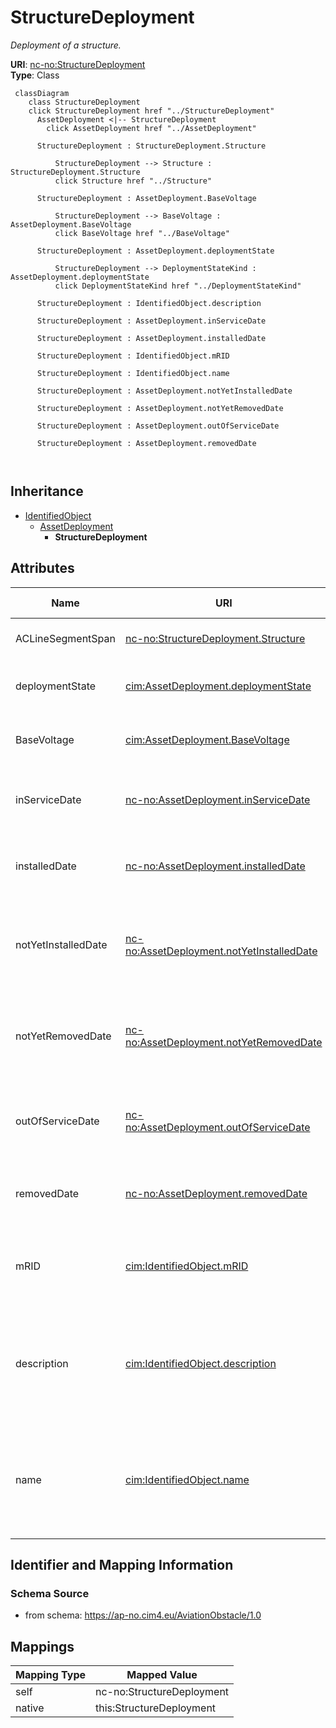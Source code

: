 # StructureDeployment


_Deployment of a structure._





**URI**: [nc-no:StructureDeployment](http://cim4.eu/ns/nc-no#StructureDeployment)<br />
**Type**: Class




```mermaid
 classDiagram
    class StructureDeployment
    click StructureDeployment href "../StructureDeployment"
      AssetDeployment <|-- StructureDeployment
        click AssetDeployment href "../AssetDeployment"
      
      StructureDeployment : StructureDeployment.Structure
        
          StructureDeployment --> Structure : StructureDeployment.Structure
          click Structure href "../Structure"
        
      StructureDeployment : AssetDeployment.BaseVoltage
        
          StructureDeployment --> BaseVoltage : AssetDeployment.BaseVoltage
          click BaseVoltage href "../BaseVoltage"
        
      StructureDeployment : AssetDeployment.deploymentState
        
          StructureDeployment --> DeploymentStateKind : AssetDeployment.deploymentState
          click DeploymentStateKind href "../DeploymentStateKind"
        
      StructureDeployment : IdentifiedObject.description
        
      StructureDeployment : AssetDeployment.inServiceDate
        
      StructureDeployment : AssetDeployment.installedDate
        
      StructureDeployment : IdentifiedObject.mRID
        
      StructureDeployment : IdentifiedObject.name
        
      StructureDeployment : AssetDeployment.notYetInstalledDate
        
      StructureDeployment : AssetDeployment.notYetRemovedDate
        
      StructureDeployment : AssetDeployment.outOfServiceDate
        
      StructureDeployment : AssetDeployment.removedDate
        
      
```





## Inheritance
* [IdentifiedObject](IdentifiedObject.md)
    * [AssetDeployment](AssetDeployment.md)
        * **StructureDeployment**



## Attributes


| Name | URI | Cardinality and Range | Description | Inheritance |
| ---  | --- | --- | --- | --- |
| ACLineSegmentSpan | [nc-no:StructureDeployment.Structure](http://cim4.eu/ns/nc-no#StructureDeployment.Structure) | 0..1 <br />  [Structure](Structure.md)  | The associated Structure | direct |
| deploymentState | [cim:AssetDeployment.deploymentState](https://cim.ucaiug.io/ns#AssetDeployment.deploymentState) | 0..1 <br />  [DeploymentStateKind](DeploymentStateKind.md)  | Current deployment state of asset | [AssetDeployment](AssetDeployment.md) |
| BaseVoltage | [cim:AssetDeployment.BaseVoltage](https://cim.ucaiug.io/ns#AssetDeployment.BaseVoltage) | 0..1 <br />  [BaseVoltage](BaseVoltage.md)  | The associated Base Voltage | [AssetDeployment](AssetDeployment.md) |
| inServiceDate | [nc-no:AssetDeployment.inServiceDate](http://cim4.eu/ns/nc-no#AssetDeployment.inServiceDate) | 0..1 <br />  datetime  | Date and time asset was most recently put in service | [AssetDeployment](AssetDeployment.md) |
| installedDate | [nc-no:AssetDeployment.installedDate](http://cim4.eu/ns/nc-no#AssetDeployment.installedDate) | 0..1 <br />  datetime  | Date and time asset was most recently installed | [AssetDeployment](AssetDeployment.md) |
| notYetInstalledDate | [nc-no:AssetDeployment.notYetInstalledDate](http://cim4.eu/ns/nc-no#AssetDeployment.notYetInstalledDate) | 0..1 <br />  datetime  | Date and time of asset deployment transition to not yet installed | [AssetDeployment](AssetDeployment.md) |
| notYetRemovedDate | [nc-no:AssetDeployment.notYetRemovedDate](http://cim4.eu/ns/nc-no#AssetDeployment.notYetRemovedDate) | 0..1 <br />  datetime  | Date and time of asset deployment transition to not yet removed | [AssetDeployment](AssetDeployment.md) |
| outOfServiceDate | [nc-no:AssetDeployment.outOfServiceDate](http://cim4.eu/ns/nc-no#AssetDeployment.outOfServiceDate) | 0..1 <br />  datetime  | Date and time asset was most recently taken out of service | [AssetDeployment](AssetDeployment.md) |
| removedDate | [nc-no:AssetDeployment.removedDate](http://cim4.eu/ns/nc-no#AssetDeployment.removedDate) | 0..1 <br />  datetime  | Date and time asset was most recently removed | [AssetDeployment](AssetDeployment.md) |
| mRID | [cim:IdentifiedObject.mRID](https://cim.ucaiug.io/ns#IdentifiedObject.mRID) | 0..1 <br />  string  | Master resource identifier issued by a model authority | [IdentifiedObject](IdentifiedObject.md) |
| description | [cim:IdentifiedObject.description](https://cim.ucaiug.io/ns#IdentifiedObject.description) | 0..1 <br />  string  | The description is a free human readable text describing or naming the object | [IdentifiedObject](IdentifiedObject.md) |
| name | [cim:IdentifiedObject.name](https://cim.ucaiug.io/ns#IdentifiedObject.name) | 0..1 <br />  string  | The name is any free human readable and possibly non unique text naming the o... | [IdentifiedObject](IdentifiedObject.md) |









## Identifier and Mapping Information







### Schema Source


* from schema: https://ap-no.cim4.eu/AviationObstacle/1.0





## Mappings

| Mapping Type | Mapped Value |
| ---  | ---  |
| self | nc-no:StructureDeployment |
| native | this:StructureDeployment |




